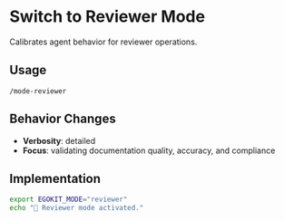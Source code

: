 # Switch to Reviewer Mode

Calibrates agent behavior for reviewer operations.

## Usage
`/mode-reviewer`

## Behavior Changes
- **Verbosity**: detailed
- **Focus**: validating documentation quality, accuracy, and compliance

## Implementation
```bash
export EGOKIT_MODE="reviewer"
echo "🎯 Reviewer mode activated."
```